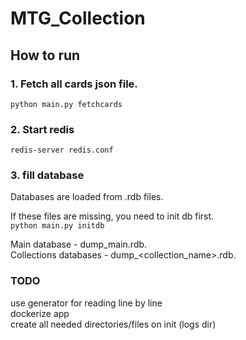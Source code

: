 # MTG_Collection

## How to run

### 1. Fetch all cards json file.

`python main.py fetchcards`

### 2. Start redis
`redis-server redis.conf`

### 3. fill database
Databases are loaded from .rdb files.  

If these files are missing, you need to init db first.  
`python main.py initdb`

Main database - dump_main.rdb.  
Collections databases - dump_<collection_name>.rdb.


### TODO
use generator for reading line by line  
dockerize app  
create all needed directories/files on init (logs dir)  
